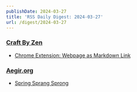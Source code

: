 ```yaml
---
publishDate: 2024-03-27
title: 'RSS Daily Digest: 2024-03-27'
url: /digest/2024-03-27
---
```


### [Craft By Zen](https://craftbyzen.com/)

  * [Chrome Extension: Webpage as Markdown Link](https://craftbyzen.com/blog/2024-03-26-chrome-extension-webpage-as-markdown-link/)
  
### [Aegir.org](http://aegir.org/words)

  * [Spring Sprang Sprong](http://aegir.org/words/spring-sprang-sprong)
  
